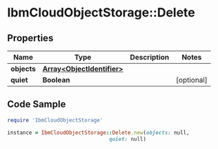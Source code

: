 # IbmCloudObjectStorage::Delete

## Properties

Name | Type | Description | Notes
------------ | ------------- | ------------- | -------------
**objects** | [**Array&lt;ObjectIdentifier&gt;**](ObjectIdentifier.md) |  | 
**quiet** | **Boolean** |  | [optional] 

## Code Sample

```ruby
require 'IbmCloudObjectStorage'

instance = IbmCloudObjectStorage::Delete.new(objects: null,
                                 quiet: null)
```


